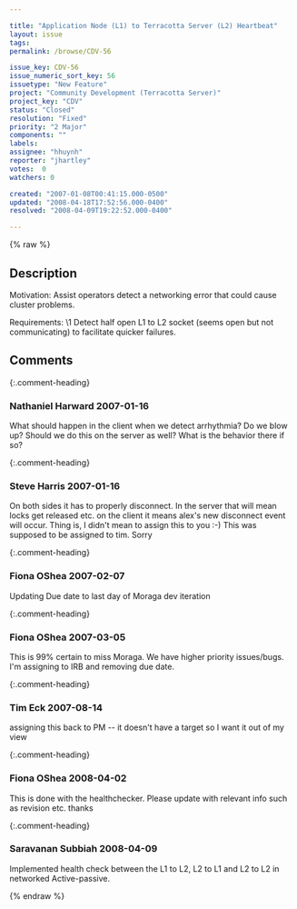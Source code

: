 ```yaml
---

title: "Application Node (L1) to Terracotta Server (L2) Heartbeat"
layout: issue
tags: 
permalink: /browse/CDV-56

issue_key: CDV-56
issue_numeric_sort_key: 56
issuetype: "New Feature"
project: "Community Development (Terracotta Server)"
project_key: "CDV"
status: "Closed"
resolution: "Fixed"
priority: "2 Major"
components: ""
labels: 
assignee: "hhuynh"
reporter: "jhartley"
votes:  0
watchers: 0

created: "2007-01-08T00:41:15.000-0500"
updated: "2008-04-18T17:52:56.000-0400"
resolved: "2008-04-09T19:22:52.000-0400"

---
```




{% raw %}



## Description

<div markdown="1" class="description">

Motivation:
Assist operators detect a networking error that could cause cluster problems.

Requirements:
   \1 Detect half open L1 to L2 socket (seems open but not communicating) to facilitate quicker failures.


</div>

## Comments


{:.comment-heading}
### **Nathaniel Harward** <span class="date">2007-01-16</span>

<div markdown="1" class="comment">

What should happen in the client when we detect arrhythmia?  Do we blow up?  Should we do this on the server as well?  What is the behavior there if so?

</div>


{:.comment-heading}
### **Steve Harris** <span class="date">2007-01-16</span>

<div markdown="1" class="comment">

On both sides it has to properly disconnect. In the server that will mean locks get released etc. on the client it means alex's new disconnect event will occur. Thing is, I didn't mean to assign this to you :-)
This was supposed to be assigned to tim. Sorry


</div>


{:.comment-heading}
### **Fiona OShea** <span class="date">2007-02-07</span>

<div markdown="1" class="comment">

Updating Due date to last day of Moraga dev iteration

</div>


{:.comment-heading}
### **Fiona OShea** <span class="date">2007-03-05</span>

<div markdown="1" class="comment">

This is 99% certain to miss Moraga. We have higher priority issues/bugs. I'm assigning to IRB and removing due date.

</div>


{:.comment-heading}
### **Tim Eck** <span class="date">2007-08-14</span>

<div markdown="1" class="comment">

assigning this back to PM -- it doesn't have a target so I want it out of my view 

</div>


{:.comment-heading}
### **Fiona OShea** <span class="date">2008-04-02</span>

<div markdown="1" class="comment">

This is done with the healthchecker. Please update with relevant info such as revision etc. thanks

</div>


{:.comment-heading}
### **Saravanan Subbiah** <span class="date">2008-04-09</span>

<div markdown="1" class="comment">

Implemented health check between the L1 to L2, L2 to L1 and L2 to L2 in networked Active-passive.

</div>



{% endraw %}
